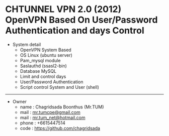﻿ CHTUNNEL VPN 2.0 (2012)
 OpenVPN Based On User/Password Authentication and days Control 
============================================================================

+ System detail
  - OpenVPN System Based
  - OS Linux (ubuntu server)
  - Pam_mysql module
  - Saslauthd (ssasl2-bin)
  - Database MySQL
  - Limit and control days
  - User/Password Authentication
  - Script control System and User (shell)

----------------------------------------------------------------------------
+ Owner
  - name  : Chagridsada Boonthus (Mr.TUM)
  - mail  : mr.tumcpe@gmail.com
  - mail  : mr.tum_net@hotmail.com
  - phone : +6615447514
  - code  : https://github.com/chagridsada